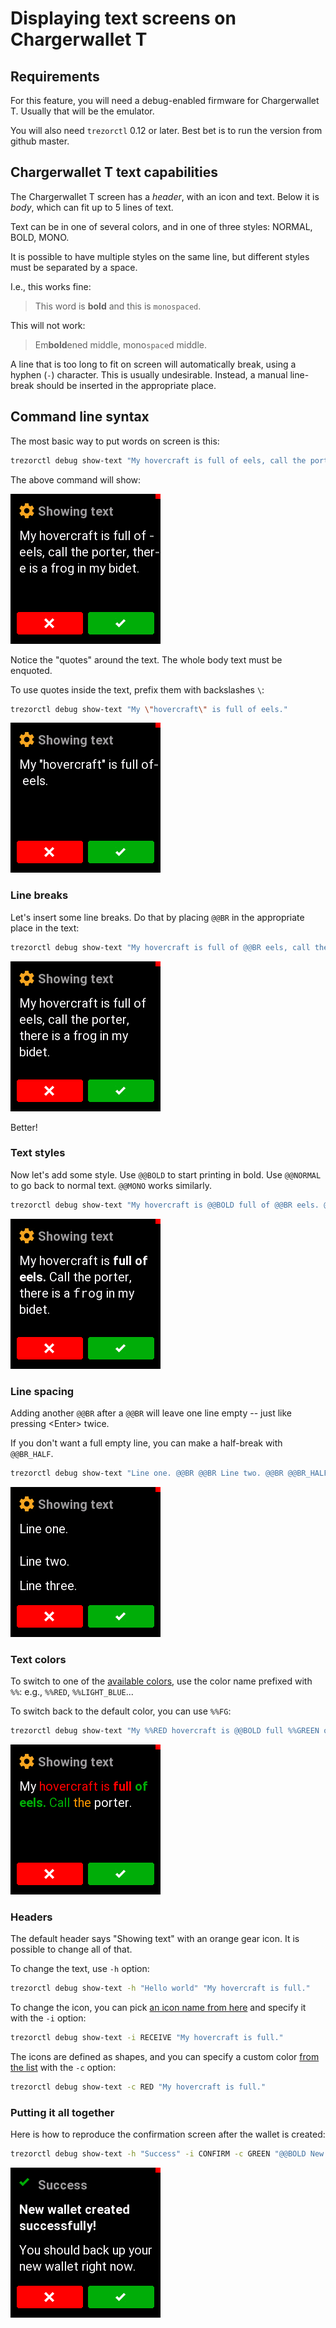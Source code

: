 # Displaying text screens on Chargerwallet T

## Requirements

For this feature, you will need a debug-enabled firmware for Chargerwallet T. Usually that
will be the emulator.

You will also need `trezorctl` 0.12 or later. Best bet is to run the version from github
master.

## Chargerwallet T text capabilities

The Chargerwallet T screen has a _header_, with an icon and text. Below it is _body_, which
can fit up to 5 lines of text.

Text can be in one of several colors, and in one of three styles: NORMAL, BOLD, MONO.

It is possible to have multiple styles on the same line, but different styles must be
separated by a space.

I.e., this works fine:

> This word is **bold** and this is `monospaced`.

This will not work:

> Em**bold**ened middle, mono`space`d middle.

A line that is too long to fit on screen will automatically break, using a hyphen (`-`)
character. This is usually undesirable. Instead, a manual line-break should be inserted
in the appropriate place.

## Command line syntax

The most basic way to put words on screen is this:

```sh
trezorctl debug show-text "My hovercraft is full of eels, call the porter, there is a frog in my bidet."
```

The above command will show:

![Screenshot01](show-text-01.png)

Notice the "quotes" around the text. The whole body text must be enquoted.

To use quotes inside the text, prefix them with backslashes `\`:

```sh
trezorctl debug show-text "My \"hovercraft\" is full of eels."
```

![Screenshot02](show-text-02.png)

### Line breaks

Let's insert some line breaks. Do that by placing `@@BR` in the appropriate place
in the text:

```sh
trezorctl debug show-text "My hovercraft is full of @@BR eels, call the porter, @@BR there is a frog in my @@BR bidet."
```

![Screenshot03](show-text-03.png)

Better!

### Text styles

Now let's add some style. Use `@@BOLD` to start printing in bold. Use `@@NORMAL`
to go back to normal text. `@@MONO` works similarly.

```sh
trezorctl debug show-text "My hovercraft is @@BOLD full of @@BR eels. @@NORMAL Call the porter, @@BR there is a @@MONO frog @@NORMAL in my @@BR bidet."
```

![Screenshot04](show-text-04.png)

### Line spacing

Adding another `@@BR` after a `@@BR` will leave one line empty -- just like pressing
\<Enter\> twice.

If you don't want a full empty line, you can make a half-break with `@@BR_HALF`.

```sh
trezorctl debug show-text "Line one. @@BR @@BR Line two. @@BR @@BR_HALF Line three."
```

![Screenshot05](show-text-05.png)


### Text colors

To switch to one of the [available colors](https://github.com/trezor/trezor-firmware/blob/master/core/src/trezor/ui/style.py#L15-L44),
use the color name prefixed with `%%`: e.g., `%%RED`, `%%LIGHT_BLUE`...

To switch back to the default color, you can use `%%FG`:

```sh
trezorctl debug show-text "My %%RED hovercraft is @@BOLD full %%GREEN of @@BR eels. @@NORMAL Call %%ORANGE the %%FG porter."
```

![Screenshot06](show-text-06.png)

### Headers

The default header says "Showing text" with an orange gear icon. It is possible to
change all of that.

To change the text, use `-h` option:

```sh
trezorctl debug show-text -h "Hello world" "My hovercraft is full."
```

To change the icon, you can pick [an icon name from here](https://github.com/trezor/trezor-firmware/blob/master/core/src/trezor/ui/style.py#L51-L71) and specify it with the `-i` option:

```sh
trezorctl debug show-text -i RECEIVE "My hovercraft is full."
```

The icons are defined as shapes, and you can specify a custom color [from the list](https://github.com/trezor/trezor-firmware/blob/master/core/src/trezor/ui/style.py#L15-L44) with the `-c` option:

```sh
trezorctl debug show-text -c RED "My hovercraft is full."
```

### Putting it all together

Here is how to reproduce the confirmation screen after the wallet is created:

```sh
trezorctl debug show-text -h "Success" -i CONFIRM -c GREEN "@@BOLD New wallet created @@BR successfully! @@BR @@BR_HALF @@NORMAL You should back up your @@BR new wallet right now."
```

![Screenshot07](show-text-07.png)
